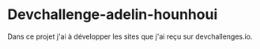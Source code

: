 # Devchallenge-adelin-hounhoui
Dans ce projet j'ai à développer les sites que j'ai reçu sur devchallenges.io.
